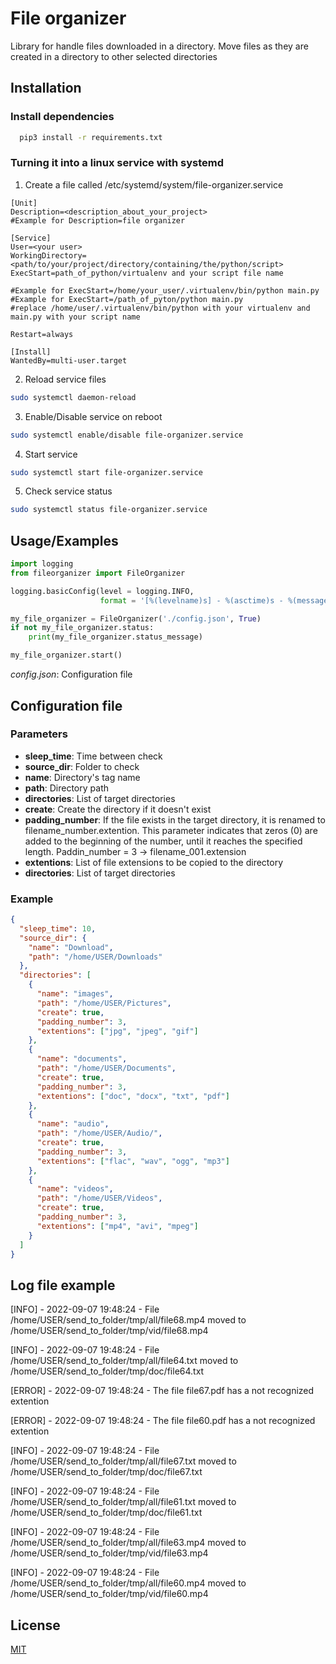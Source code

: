 # File organizer

Library for handle files downloaded in a directory.
Move files as they are created in a directory to other selected directories

## Installation

### Install dependencies

```bash
  pip3 install -r requirements.txt
```

### Turning it into a linux service with systemd

1. Create a file called /etc/systemd/system/file-organizer.service

```
[Unit]
Description=<description_about_your_project>
#Example for Description=file organizer

[Service]
User=<your user>
WorkingDirectory=<path/to/your/project/directory/containing/the/python/script>
ExecStart=path_of_python/virtualenv and your script file name

#Example for ExecStart=/home/your_user/.virtualenv/bin/python main.py
#Example for ExecStart=/path_of_pyton/python main.py
#replace /home/user/.virtualenv/bin/python with your virtualenv and main.py with your script name

Restart=always

[Install]
WantedBy=multi-user.target
```

2. Reload service files

```bash
sudo systemctl daemon-reload
```

3. Enable/Disable service on reboot

```bash
sudo systemctl enable/disable file-organizer.service
```

4. Start service

```bash
sudo systemctl start file-organizer.service
```

5. Check service status

```bash
sudo systemctl status file-organizer.service
```

## Usage/Examples

```python
import logging
from fileorganizer import FileOrganizer

logging.basicConfig(level = logging.INFO,
                    format = '[%(levelname)s] - %(asctime)s - %(message)s')

my_file_organizer = FileOrganizer('./config.json', True)
if not my_file_organizer.status:
    print(my_file_organizer.status_message)

my_file_organizer.start()
```

_config.json_: Configuration file

## Configuration file

### Parameters

- **sleep_time**: Time between check
- **source_dir**: Folder to check
- **name**: Directory's tag name
- **path**: Directory path
- **directories**: List of target directories
- **create**: Create the directory if it doesn't exist
- **padding_number**: If the file exists in the target directory, it is renamed to filename_number.extention. This parameter indicates that zeros (0) are added to the beginning of the number, until it reaches the specified length. Paddin_number = 3 -> filename_001.extension
- **extentions**: List of file extensions to be copied to the directory
- **directories**: List of target directories

### Example

```json
{
  "sleep_time": 10,
  "source_dir": {
    "name": "Download",
    "path": "/home/USER/Downloads"
  },
  "directories": [
    {
      "name": "images",
      "path": "/home/USER/Pictures",
      "create": true,
      "padding_number": 3,
      "extentions": ["jpg", "jpeg", "gif"]
    },
    {
      "name": "documents",
      "path": "/home/USER/Documents",
      "create": true,
      "padding_number": 3,
      "extentions": ["doc", "docx", "txt", "pdf"]
    },
    {
      "name": "audio",
      "path": "/home/USER/Audio/",
      "create": true,
      "padding_number": 3,
      "extentions": ["flac", "wav", "ogg", "mp3"]
    },
    {
      "name": "videos",
      "path": "/home/USER/Videos",
      "create": true,
      "padding_number": 3,
      "extentions": ["mp4", "avi", "mpeg"]
    }
  ]
}
```

## Log file example

[INFO] - 2022-09-07 19:48:24 - File /home/USER/send_to_folder/tmp/all/file68.mp4 moved to /home/USER/send_to_folder/tmp/vid/file68.mp4

[INFO] - 2022-09-07 19:48:24 - File /home/USER/send_to_folder/tmp/all/file64.txt moved to /home/USER/send_to_folder/tmp/doc/file64.txt

[ERROR] - 2022-09-07 19:48:24 - The file file67.pdf has a not recognized extention

[ERROR] - 2022-09-07 19:48:24 - The file file60.pdf has a not recognized extention

[INFO] - 2022-09-07 19:48:24 - File /home/USER/send_to_folder/tmp/all/file67.txt moved to /home/USER/send_to_folder/tmp/doc/file67.txt

[INFO] - 2022-09-07 19:48:24 - File /home/USER/send_to_folder/tmp/all/file61.txt moved to /home/USER/send_to_folder/tmp/doc/file61.txt

[INFO] - 2022-09-07 19:48:24 - File /home/USER/send_to_folder/tmp/all/file63.mp4 moved to /home/USER/send_to_folder/tmp/vid/file63.mp4

[INFO] - 2022-09-07 19:48:24 - File /home/USER/send_to_folder/tmp/all/file60.mp4 moved to /home/USER/send_to_folder/tmp/vid/file60.mp4

## License

[MIT](https://choosealicense.com/licenses/mit/)

